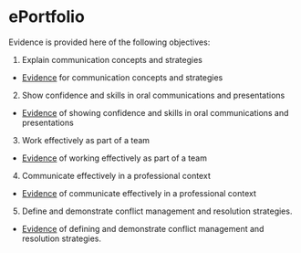 # ePortfolio
Evidence is provided here of the following objectives:
1. Explain communication concepts and strategies
- [Evidence](https://github.com/seum14/ePortfolio/blob/37eb24d3d6b58893cb1710035b3b89afc95094e9/Communication%20Concepts%20and%20Strategies.docx) for communication concepts and strategies
2. Show confidence and skills in oral communications and presentations
- [Evidence](https://github.com/seum14/ePortfolio/blob/37eb24d3d6b58893cb1710035b3b89afc95094e9/Show%20confidence%20and%20skills%20in%20oral%20communications%20and%20presentations.docx) of showing confidence and skills in oral communications and presentations
3. Work effectively as part of a team
- [Evidence](https://github.com/seum14/ePortfolio/blob/37eb24d3d6b58893cb1710035b3b89afc95094e9/Work%20effectively%20as%20part%20of%20a%20team.docx) of working effectively as part of a team
4. Communicate effectively in a professional context
- [Evidence](https://github.com/seum14/ePortfolio/blob/e8a2dab15d5a07f648ca400566c1202cffda4167/Communicate%20effectively%20in%20a%20professional%20context.docx) of communicate effectively in a professional context
5. Define and demonstrate conflict management and resolution strategies.
- [Evidence](https://github.com/seum14/ePortfolio/blob/37eb24d3d6b58893cb1710035b3b89afc95094e9/Define%20and%20demonstrate%20conflict%20management%20and%20resolution%20strategies.docx) of defining and demonstrate conflict management and resolution strategies.
